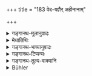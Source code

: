 +++
title = "183 वेद-यज्ञैर् अहीनानाम्"

+++

<details><summary>गङ्गानथ-मूलानुवादः</summary>

The Religious Student, being pure, should fetch alms daily from the houses of persons who are not devoid of Veda and sacrifices, and who are famed for their deeds.—(183)
</details>

<details><summary>मेधातिथिः</summary>

**वेदज्ञैश्** च य **अहीना** वेदाध्ययनेन संयुक्ताः यज्ञानां च सत्य् अधिकारे कर्तार **अहीना** अवर्जिता तदुपेता इति यावत् । **स्वकर्मसु च प्रशस्ताः** । येषां यज्ञ्ē ऽधिकारो नास्त्य् अन्यस्मिन् शस्ते कर्मणि तत्पराः । अथ वा स्वकर्मप्रशस्तास् ते उच्यन्ते ये स्ववृत्ताव् एव संतुष्टा न वार्द्धुषिकादिवृत्त्युपजीविनः । तेषां **गृहेभ्यो भैक्षम् आहरेद्** याचित्वा गृह्णीयात् **प्रयतः** शुचिः । **अन्वहम्** इत्य् अनुवादः ॥ २.१८३ ॥
</details>

<details><summary>गङ्गानथ-भाष्यानुवादः</summary>

‘*Who are not devoid of Veda and sacrifices*—who are equipped with Vedic learning, and perform the sacrifices to which they are entitled;—‘*not devoid*’ means *not without*, *i.e*., *fully equipped*.

‘*Famed for their deeds*;’—thoso who may not be entitled to the performance of sacrifices, but who are accustomed to meritorious acts. Or, those persons may be called ‘*for their deeds*’ who are content with their own means of livelihood, and do not go in for such means of living as usury and the like.

‘*From the houses of*’ these people ‘*he should fetch alms*’—*i.e*., beg and bring it away.

‘*Pure*’—Clean.

‘*Daily*’—This is a descriptive reiteration.—(188)
</details>

<details><summary>गङ्गानथ-टिप्पन्यः</summary>

This verse is quoted in *Parāśaramādhava* (Ācāra, p. 453) in support of
the view that alms are to be begged only from ‘praiseworthy’ persons;—in
*Vīramitrodaya* (Saṃskāra, p. 381), as laying down the special
qualifications of the Brāhmaṇas from whom the Brāhmaṇa Student is to beg
alms;—and in *Vidhānapārijāta* (p. 496) in support of the view that even
among people of his own caste, alms should be begged only from the
houses of specially qualified men.

This is quoted in *Aparārka* (p. 59);—in *Saṃskāramayūkha* (p. 60);—in
*Saṃskāraratnamālā* (p.

288), which adds the following notes:—Those who are not devoid of the
knowledge of one or two or three Vedas,—those who have not omitted to
perform the sacrifices,—and those who are carrying out in a praiseworthy
manner all the duties prescribed for them,—from the house of such
parsons, the Brahmacārī—ha who is keeping the vows for the sake of Vedic
study—keeping all the restraints and observances—should daily obtain
‘alms’—‘*bhaikṣam*’ being a collective noun;—and in *Smṛticandrikā*
(Saṃskāra, p. 109).
</details>

<details><summary>गङ्गानथ-तुल्य-वाक्यानि</summary>

*Āpastamba-Dharmasūtra* (1.3.1).—‘All that he obtains he should present
to the Teacher, going out pot in hand, morning and evening, for begging
alms from all except those that are considered unfit for this purpose
and also those of ill-repute.’

*Baudhāyana*. (1.2.19).—‘Persons to be begged from are the Brāhmaṇa and
the rest, who are firm in their duties.’

*Gautama* (2.42).—‘Alms-begging should be done from all castes, except
from those who are accused or outcast.’

*Viṣṇu* (29.9).—‘Alms-begging should be done from qualified persons,
except from the teacher’s family.’

*Viṣṇu* (Vīramitrodaya-Saṃskāra, p. 482).—‘Alms should be begged from
the good people among Brāhmaṇas, Kṣatriyas and Vaiśyas who are firm in
their duties; from all four castes in times of distress.’

*Yājñavalkya* (1.29).—‘For his own subsistence, he should beg alms from
irreproachable Brāhmaṇas.’

*Vyāsa* (Vīramitrodaya-Saṃskāra, p. 482).—‘They should daily beg alms
from Brāhmaṇas, Kṣatriyas and Vaiśyas, only from the houses of people
belonging to one’s own caste, or from those of all castes.’

*Bhaviṣya Purāṇa* (Vīramitrodaya-Saṃskāra, p. 482).—‘In the absence of
the above, he may go for alms to the entire village, with the exception
of the Caṇḍāla.’

*Aṅgiras* (Vīramitrodaya-Saṃskāra, p. 482).—‘In the absence of any other
means of subsistence, he may accept uncooked food from the Śūdra, enough
to keep him for a day and night.’

*Parāśara* (Vīramitrodaya-Saṃskāra, p. 483).—‘The Renunciate and the
Religious Student are entitled to cooked food only.’

*Bhaviṣya Purāṇa* (Parāśaramādhava, p. 453).—‘If he does not obtain it
from the right sources, he may heg from all the four castes.’
</details>

<details><summary>Bühler</summary>

183	A student, being pure, shall daily bring food from the houses of men who are not deficient in (the knowledge of) the Veda and in (performing) sacrifices, and who are famous for (following their lawful) occupations.
</details>
